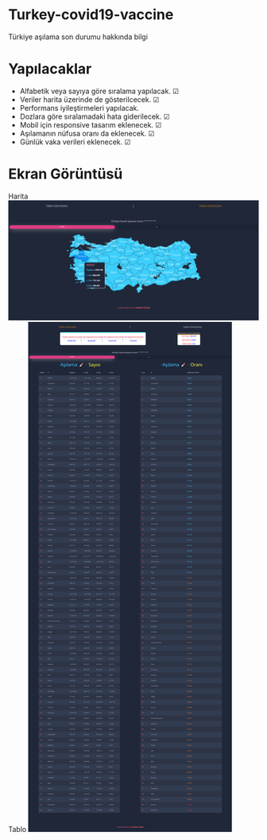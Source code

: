# Turkey-covid19-vaccine
Türkiye aşılama son durumu hakkında bilgi

# Yapılacaklar
- Alfabetik veya sayıya göre sıralama yapılacak. &#9745;
- Veriler harita üzerinde de gösterilcecek.  &#9745;
- Performans iyileştirmeleri yapılacak. 
- Dozlara göre sıralamadaki hata giderilecek.  &#9745;
- Mobil için responsive tasarım eklenecek.  &#9745;
- Aşılamanın nüfusa oranı da eklenecek.  &#9745;
- Günlük vaka verileri eklenecek.  &#9745;

# Ekran Görüntüsü
Harita
![Title](https://github.com/HakanYilmazzz/Turkey-covid19-vaccine/blob/main/asi2.png)
Tablo
![Title](https://github.com/HakanYilmazzz/Turkey-covid19-vaccine/blob/main/asi.png)


